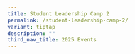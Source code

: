 ```yaml
---
title: Student Leadership Camp 2
permalink: /student-leadership-camp-2/
variant: tiptap
description: ""
third_nav_title: 2025 Events
---
```

